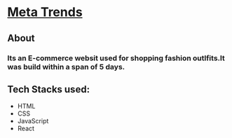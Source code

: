 <h1><a href="https://agile-wheel-3721.netlify.app/">Meta Trends</a></h1>
<h2>About</h2>
<h3>Its an E-commerce websit used for shopping fashion outlfits.It was build within a span of 5 days.</h3>
<h2>Tech Stacks used:</h2>
<ul>
<li>HTML</li>
<li>CSS</li>
<li>JavaScript</li>
<li>React</li>
</ul>


 

